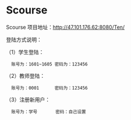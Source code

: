 # Scourse
Scourse
项目地址：http://47.101.176.62:8080/Ten/

登陆方式说明：

（1）学生登陆：

      账号为：1601~1605 密码为：123456

（2）教师登陆：

      账号为：0001      密码为：123456

（3）注册新用户：

      账号为：学号       密码：自己设置
